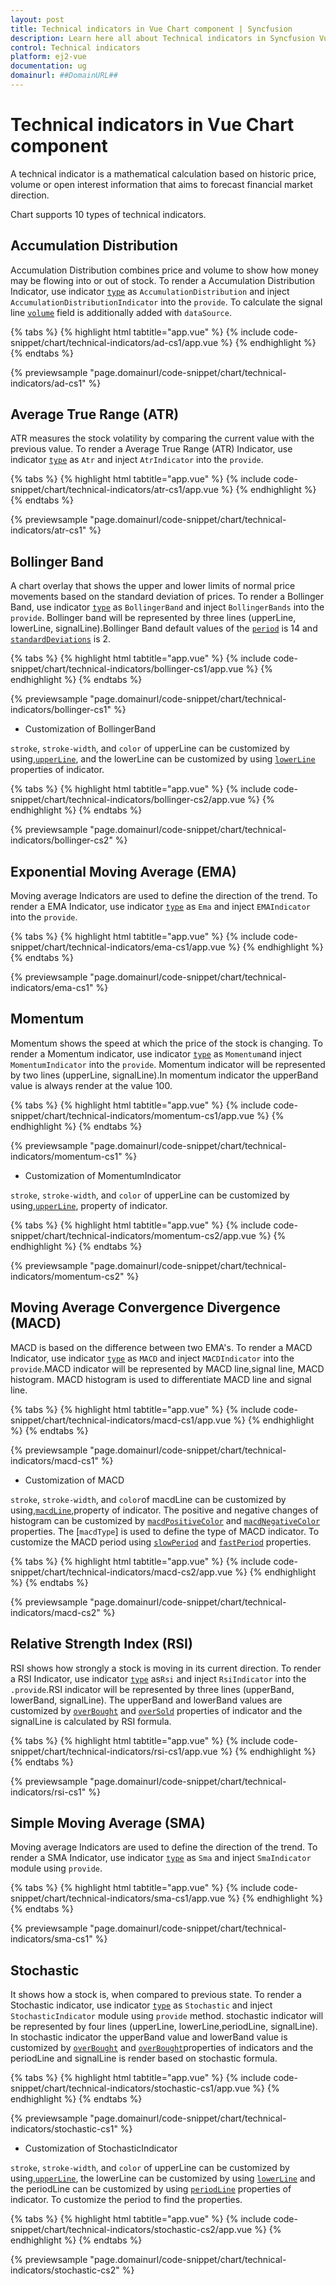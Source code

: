```yaml
---
layout: post
title: Technical indicators in Vue Chart component | Syncfusion
description: Learn here all about Technical indicators in Syncfusion Vue Chart component of Syncfusion Essential JS 2 and more.
control: Technical indicators 
platform: ej2-vue
documentation: ug
domainurl: ##DomainURL##
---
```


# Technical indicators in Vue Chart component

A technical indicator is a mathematical calculation based on historic price, volume or open interest information that aims to forecast financial market direction.

Chart supports 10 types of technical indicators.

## Accumulation Distribution

Accumulation Distribution combines price and volume to show how money may be flowing into or out of stock.
To render a Accumulation Distribution Indicator, use indicator [`type`](https://ej2.syncfusion.com/vue/documentation/api/chart/technicalIndicatorModel/#type) as `AccumulationDistribution` and inject `AccumulationDistributionIndicator` into the `provide`.
To calculate the signal line [`volume`](https://ej2.syncfusion.com/vue/documentation/api/chart/technicalIndicatorModel/#volume) field is additionally added with `dataSource`.

{% tabs %}
{% highlight html tabtitle="app.vue" %}
{% include code-snippet/chart/technical-indicators/ad-cs1/app.vue %}
{% endhighlight %}
{% endtabs %}
        
{% previewsample "page.domainurl/code-snippet/chart/technical-indicators/ad-cs1" %}

## Average True Range (ATR)

ATR measures the stock volatility by comparing the current value with the previous value. To render a Average True Range (ATR) Indicator, use indicator [`type`](https://ej2.syncfusion.com/vue/documentation/api/chart/technicalIndicatorModel/#type) as `Atr` and inject `AtrIndicator` into the `provide`.

{% tabs %}
{% highlight html tabtitle="app.vue" %}
{% include code-snippet/chart/technical-indicators/atr-cs1/app.vue %}
{% endhighlight %}
{% endtabs %}
        
{% previewsample "page.domainurl/code-snippet/chart/technical-indicators/atr-cs1" %}

## Bollinger Band

A chart overlay that shows the upper and lower limits of normal price movements based on the standard deviation of prices. To render a Bollinger Band, use indicator [`type`](https://ej2.syncfusion.com/vue/documentation/api/chart/technicalIndicatorModel/#type) as `BollingerBand` and inject `BollingerBands` into the `provide`. Bollinger band will be represented by three lines (upperLine, lowerLine, signalLine).Bollinger Band default values of the [`period`](https://ej2.syncfusion.com/vue/documentation/api/chart/technicalIndicatorModel/#period) is 14 and [`standardDeviations`](https://ej2.syncfusion.com/vue/documentation/api/chart/technicalIndicatorModel/#standarddeviation) is 2.

{% tabs %}
{% highlight html tabtitle="app.vue" %}
{% include code-snippet/chart/technical-indicators/bollinger-cs1/app.vue %}
{% endhighlight %}
{% endtabs %}
        
{% previewsample "page.domainurl/code-snippet/chart/technical-indicators/bollinger-cs1" %}

* Customization of BollingerBand

`stroke`, `stroke-width`, and `color` of upperLine can be customized by using,[`upperLine`](https://ej2.syncfusion.com/vue/documentation/api/chart/technicalIndicatorModel/#upperline), and the lowerLine can be customized by using [`lowerLine`](https://ej2.syncfusion.com/vue/documentation/api/chart/technicalIndicatorModel/#lowerline) properties of indicator.

{% tabs %}
{% highlight html tabtitle="app.vue" %}
{% include code-snippet/chart/technical-indicators/bollinger-cs2/app.vue %}
{% endhighlight %}
{% endtabs %}
        
{% previewsample "page.domainurl/code-snippet/chart/technical-indicators/bollinger-cs2" %}

## Exponential Moving Average (EMA)

Moving average Indicators are used to define the direction of the trend. To render a EMA Indicator,
use indicator [`type`](https://ej2.syncfusion.com/vue/documentation/api/chart/technicalIndicatorModel/#type) as `Ema` and inject `EMAIndicator` into the `provide`.

{% tabs %}
{% highlight html tabtitle="app.vue" %}
{% include code-snippet/chart/technical-indicators/ema-cs1/app.vue %}
{% endhighlight %}
{% endtabs %}
        
{% previewsample "page.domainurl/code-snippet/chart/technical-indicators/ema-cs1" %}

## Momentum

Momentum shows the speed at which the price of the stock is changing. To render a Momentum indicator, use indicator [`type`](..api/chart/technicalIndicatorModel/#type) as `Momentum`and inject `MomentumIndicator` into the `provide`. Momentum indicator will be represented by two lines (upperLine, signalLine).In momentum indicator the upperBand value is always render at the value 100.

{% tabs %}
{% highlight html tabtitle="app.vue" %}
{% include code-snippet/chart/technical-indicators/momentum-cs1/app.vue %}
{% endhighlight %}
{% endtabs %}
        
{% previewsample "page.domainurl/code-snippet/chart/technical-indicators/momentum-cs1" %}

* Customization of MomentumIndicator

`stroke`, `stroke-width`, and `color` of upperLine can be customized by using,[`upperLine`](https://ej2.syncfusion.com/vue/documentation/api/chart/technicalIndicatorModel/#upperline),
property of indicator.

{% tabs %}
{% highlight html tabtitle="app.vue" %}
{% include code-snippet/chart/technical-indicators/momentum-cs2/app.vue %}
{% endhighlight %}
{% endtabs %}
        
{% previewsample "page.domainurl/code-snippet/chart/technical-indicators/momentum-cs2" %}

## Moving Average Convergence Divergence (MACD)

MACD is based on the difference between two EMA's. To render a MACD Indicator, use indicator [`type`](https://ej2.syncfusion.com/vue/documentation/api/chart/technicalIndicatorModel/#type) as `MACD` and inject `MACDIndicator` into the `provide`.MACD indicator will be represented by MACD line,signal line, MACD histogram. MACD histogram is used to differentiate MACD line and signal line.

{% tabs %}
{% highlight html tabtitle="app.vue" %}
{% include code-snippet/chart/technical-indicators/macd-cs1/app.vue %}
{% endhighlight %}
{% endtabs %}
        
{% previewsample "page.domainurl/code-snippet/chart/technical-indicators/macd-cs1" %}

* Customization of MACD

`stroke`, `stroke-width`, and `color`of macdLine can be customized by using,[`macdLine`](https://ej2.syncfusion.com/vue/documentation/api/chart/technicalIndicatorModel/#macdline),property of indicator. The positive and negative changes of histogram can be customized by [`macdPositiveColor`](https://ej2.syncfusion.com/vue/documentation/api/chart/technicalIndicatorModel/#macdpositivecolor) and [`macdNegativeColor`](https://ej2.syncfusion.com/vue/documentation/api/chart/technicalIndicatorModel/#macdnegativecolor) properties. The [`macdType`] is used to define the type of MACD indicator. To customize the MACD period using [`slowPeriod`](https://ej2.syncfusion.com/vue/documentation/api/chart/technicalIndicatorModel/#slowperiod) and [`fastPeriod`](https://ej2.syncfusion.com/vue/documentation/api/chart/technicalIndicatorModel/#fastperiod)
properties.

{% tabs %}
{% highlight html tabtitle="app.vue" %}
{% include code-snippet/chart/technical-indicators/macd-cs2/app.vue %}
{% endhighlight %}
{% endtabs %}
        
{% previewsample "page.domainurl/code-snippet/chart/technical-indicators/macd-cs2" %}

## Relative Strength Index (RSI)

RSI shows how strongly a stock is moving in its current direction. To render a RSI Indicator, use
indicator [`type`](https://ej2.syncfusion.com/vue/documentation/api/chart/technicalIndicatorModel/#type) as`Rsi` and inject `RsiIndicator` into the `.provide`.RSI indicator will be represented by three lines (upperBand, lowerBand, signalLine). The upperBand and lowerBand values are customized by [`overBought`](https://ej2.syncfusion.com/vue/documentation/api/chart/technicalIndicatorModel/#overbought) and [`overSold`](https://ej2.syncfusion.com/vue/documentation/api/chart/technicalIndicatorModel/#oversold) properties of indicator and the signalLine is calculated by RSI formula.

{% tabs %}
{% highlight html tabtitle="app.vue" %}
{% include code-snippet/chart/technical-indicators/rsi-cs1/app.vue %}
{% endhighlight %}
{% endtabs %}
        
{% previewsample "page.domainurl/code-snippet/chart/technical-indicators/rsi-cs1" %}

## Simple Moving Average (SMA)

Moving average Indicators are used to define the direction of the trend. To render a SMA Indicator,
use indicator [`type`](https://ej2.syncfusion.com/vue/documentation/api/chart/technicalIndicatorModel/#type) as `Sma` and inject `SmaIndicator` module using `provide`.

{% tabs %}
{% highlight html tabtitle="app.vue" %}
{% include code-snippet/chart/technical-indicators/sma-cs1/app.vue %}
{% endhighlight %}
{% endtabs %}
        
{% previewsample "page.domainurl/code-snippet/chart/technical-indicators/sma-cs1" %}

## Stochastic

It shows how a stock is, when compared to previous state. To render a Stochastic indicator, use indicator [`type`](https://ej2.syncfusion.com/vue/documentation/api/chart/technicalIndicatorModel/#type) as `Stochastic` and inject `StochasticIndicator` module using `provide` method. stochastic indicator will be represented by four lines (upperLine, lowerLine,periodLine, signalLine). In stochastic indicator the upperBand value and lowerBand value is customized by [`overBought`](https://ej2.syncfusion.com/vue/documentation/api/chart/technicalIndicatorModel/#overbought) and [`overBought`](https://ej2.syncfusion.com/vue/documentation/api/chart/technicalIndicatorModel/#overbought)properties of indicators and the periodLine and
signalLine is render based on stochastic formula.

{% tabs %}
{% highlight html tabtitle="app.vue" %}
{% include code-snippet/chart/technical-indicators/stochastic-cs1/app.vue %}
{% endhighlight %}
{% endtabs %}
        
{% previewsample "page.domainurl/code-snippet/chart/technical-indicators/stochastic-cs1" %}

* Customization of StochasticIndicator

`stroke`, `stroke-width`, and `color` of upperLine can be customized by using,[`upperLine`](./api-technicalIndicatorModel.html), the lowerLine can be customized by using [`lowerLine`](https://ej2.syncfusion.com/vue/documentation/api-technicalIndicatorModel.html) and the periodLine can be customized by using [`periodLine`](https://ej2.syncfusion.com/vue/documentation/api-technicalIndicatorModel.html) properties of indicator. To customize the period to find the properties.

{% tabs %}
{% highlight html tabtitle="app.vue" %}
{% include code-snippet/chart/technical-indicators/stochastic-cs2/app.vue %}
{% endhighlight %}
{% endtabs %}
        
{% previewsample "page.domainurl/code-snippet/chart/technical-indicators/stochastic-cs2" %}